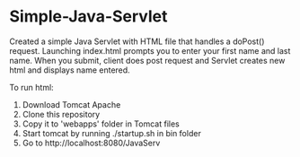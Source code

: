 # Simple-Java-Servlet

Created a simple Java Servlet with HTML file that handles a doPost() request. Launching index.html prompts you to enter your first name and last name. When you submit, client does post request and Servlet creates new html and displays name entered. 

To run html:

1) Download Tomcat Apache
2) Clone this repository
3) Copy it to 'webapps' folder in Tomcat files
4) Start tomcat by running ./startup.sh in bin folder
5) Go to http://localhost:8080/JavaServ
